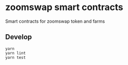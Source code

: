 # zoomswap smart contracts

Smart contracts for zoomswap token and farms

## Develop

```
yarn
yarn lint
yarn test
```
